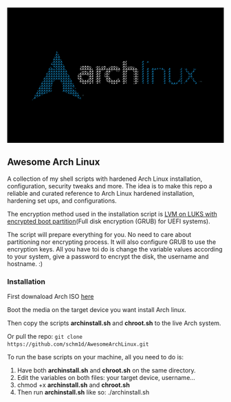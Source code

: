 ![Arch Linux Secure AF](./archLinux.png)
## Awesome Arch Linux
A collection of my shell scripts with hardened Arch Linux installation, configuration, security tweaks and more.
The idea is to make this repo a reliable and curated reference to Arch Linux hardened installation, hardening set ups, and configurations.

The encryption method used in the installation script is [LVM on LUKS with encrypted boot partition](https://wiki.archlinux.org/title/Dm-crypt/Encrypting_an_entire_system#Encrypted_boot_partition_(GRUB))(Full disk encryption (GRUB) for UEFI systems).

The script will prepare everything for you. No need to care about partitioning nor encrypting process. It will also configure GRUB to use the encryption keys. All you have toi do is change the variable values according to your system, give a password to encrypt the disk, the username and hostname. :) 

### Installation
First downaload Arch ISO [here](https://archlinux.org/download/)

Boot the media on the target device you want install Arch linux.

Then copy the scripts **archinstall.sh** and **chroot.sh** to the live Arch system.

Or pull the repo:
    `git clone https://github.com/schm1d/AwesomeArchLinux.git`

To run the base scripts on your machine, all you need to do is:

1. Have both **archinstall.sh** and **chroot.sh** on the same directory.
2. Edit the variables on both files: your target device, username... 
3. chmod +x **archinstall.sh** and **chroot.sh**
4. Then run **archinstall.sh** like so: ./archinstall.sh
